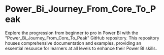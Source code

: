 # Power_Bi_Journey_From_Core_To_Peak
Explore the progression from beginner to pro in Power BI with the "Power_Bi_Journey_From_Core_To_Peak" GitHub repository. This repository houses comprehensive documentation and examples, providing an essential resource for learners at all levels to enhance their Power BI skills.
